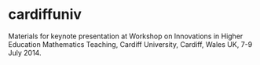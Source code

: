 cardiffuniv
===========

Materials for keynote presentation at Workshop on Innovations in Higher Education Mathematics Teaching, Cardiff University, Cardiff, Wales UK, 7-9 July 2014.
